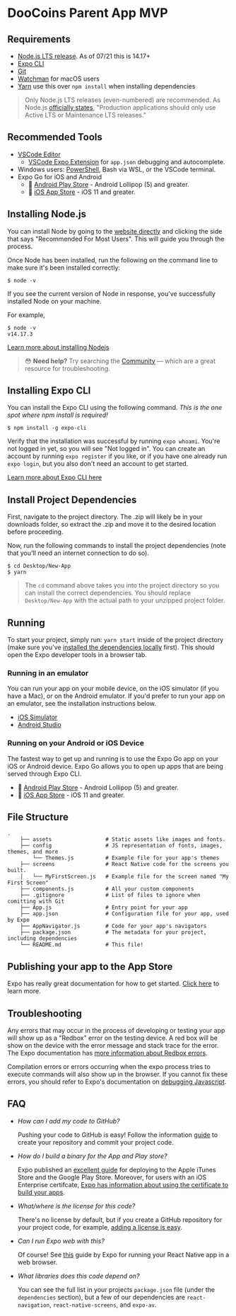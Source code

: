 # DooCoins Parent App MVP


## Requirements
- [Node.js LTS release](https://nodejs.org/en/). As of 07/21 this is 14.17+
- [Expo CLI](https://docs.expo.io/get-started/installation)
- [Git](https://git-scm.com/)
- [Watchman](https://facebook.github.io/watchman/docs/install#buildinstall) for macOS users
- [Yarn](https://classic.yarnpkg.com/en/docs/install) use this over `npm install` when installing dependencies

> Only Node.js LTS releases (even-numbered) are recommended. As Node.js [officially states](https://nodejs.org/en/about/releases/), "Production applications should only use Active LTS or Maintenance LTS releases."

## Recommended Tools

- [VSCode Editor](https://code.visualstudio.com/download)
  - [VSCode Expo Extension](https://marketplace.visualstudio.com/items?itemName=byCedric.vscode-expo) for `app.json` debugging and autocomplete.
- Windows users: [PowerShell](https://docs.microsoft.com/en-us/powershell/scripting/install/installing-powershell-core-on-windows), Bash via WSL, or the VSCode terminal.
- Expo Go for iOS and Android
  - 🤖  [Android Play Store](https://play.google.com/store/apps/details?id=host.exp.exponent) - Android Lollipop (5) and greater.
  - 🍎  [iOS App Store](https://itunes.com/apps/exponent) - iOS 11 and greater.


## Installing Node.js

You can install Node by going to the [website directly](https://nodejs.org/en/) and clicking the side that says "Recommended For Most Users". This will guide you through the process. 

Once Node has been installed, run the following on the command line to make sure
it's been installed correctly:

```
$ node -v
```

If you see the current version of Node in response, you've successfully
installed Node on your machine.

For example,

```
$ node -v
v14.17.3
```

[Learn more about installing Nodejs](https://nodejs.dev/learn/how-to-install-nodejs)

> 😳 **Need help?** Try searching the [Community](https://community.draftbit.com) &mdash; which are a great resource for troubleshooting.

## Installing Expo CLI

You can install the Expo CLI using the following command. *This is the one spot where npm install is required!*

```
$ npm install -g expo-cli
```

Verify that the installation was successful by running `expo whoami`. You're not logged in yet, so you will see "Not logged in". You can create an account by running `expo register` if you like, or if you have one already run `expo login`, but you also don't need an account to get started.

[Learn more about Expo CLI here](https://docs.expo.io/get-started/installation/#installing-expo-cli)


## Install Project Dependencies

First, navigate to the project directory. The .zip will likely be in your
downloads folder, so extract the .zip and move it to the desired location
before proceeding.

Now, run the following commands to install the project dependencies (note that
you'll need an internet connection to do so).

```
$ cd Desktop/New-App
$ yarn
```

> The `cd` command above takes you into the project directory so you can install
> the correct dependencies. You should replace `Desktop/New-App` with the actual
> path to your unzipped project folder.

## Running

To start your project, simply run: `yarn start` inside of the project directory
(make sure you've [installed the dependencies
locally](#install-local-dependencies) first). This should open the Expo
developer tools in a browser tab.

### Running in an emulator

You can run your app on your mobile device, on the iOS simulator (if you have
a Mac), or on the Android emulator. If you'd prefer to run your app on an
emulator, see the installation instructions below.

- [iOS Simulator](https://docs.expo.io/workflow/ios-simulator/)
- [Android Studio](https://docs.expo.io/workflow/android-studio-emulator/)


### Running on your Android or iOS Device

The fastest way to get up and running is to use the Expo Go app on your iOS or Android device. Expo Go allows you to open up apps that are being served through Expo CLI.

- 🤖 [Android Play Store](https://play.google.com/store/apps/details?id=host.exp.exponent) - Android Lollipop (5) and greater.
- 🍎 [iOS App Store](https://itunes.com/apps/exponent) - iOS 11 and greater.

## File Structure

```
.
    ├── assets                 # Static assets like images and fonts.
    ├── config                 # JS representation of fonts, images, themes, and more
        └── Themes.js          # Example file for your app's themes
    ├── screens                # React Native code for the screens you built.
    │   └── MyFirstScreen.js   # Example file for the screen named "My First Screen"
    ├── components.js          # All your custom components
    ├── .gitignore             # List of files to ignore when comitting with Git
    ├── App.js                 # Entry point for your app
    ├── app.json               # Configuration file for your app, used by Expo
    ├── AppNavigator.js        # Code for your app's navigators
    ├── package.json           # The metadata for your project, including dependencies
    └── README.md              # This file!
```

## Publishing your app to the App Store

Expo has really great documentation for how to get started. [Click here](https://docs.expo.io/distribution/building-standalone-apps/) to learn more.

## Troubleshooting

Any errors that may occur in the process of developing or testing your app will show up as a "Redbox" error on the testing device. A red box will be show on the device with the error message and stack trace for the error. The Expo documentation has [more information about Redbox errors](https://docs.expo.io/get-started/errors/#redbox-errors-and-stack-traces).

Compilation errors or errors occurring when the expo process tries to execute
commands will also show up in the browser. If you cannot fix these errors, you
should refer to Expo's documentation on [debugging
Javascript](https://docs.expo.io/workflow/debugging/).

## FAQ

- _How can I add my code to GitHub?_

  Pushing your code to GitHub is easy! Follow the information
  [guide](https://help.github.com/en/github/getting-started-with-github/create-a-repo)
  to create your repository and commit your project code.

- _How do I build a binary for the App and Play store?_

  Expo published an [excellent
  guide](https://docs.expo.io/versions/latest/distribution/app-stores/) for
  deploying to the Apple iTunes Store and the Google Play Store. Moreover, for
  users with an iOS Enterprise certifcate, [Expo has information about using
  the certificate to build your apps](https://docs.expo.io/versions/latest/distribution/building-standalone-apps/#if-you-choose-to-build-for-ios).

- _What/where is the license for this code?_

  There's no license by default, but if you create a GitHub repository for your
  project code, for example, [adding a license is
  easy](https://help.github.com/en/github/building-a-strong-community/adding-a-license-to-a-repository).

- _Can I run Expo web with this?_

  Of course! See [this](https://docs.expo.io/versions/v37.0.0/bare/using-web/#__next) guide by Expo for running your React Native app in
  a web browser.

- _What libraries does this code depend on?_

  You can see the full list in your projects `package.json` file (under the
  `dependencies` section), but a few of our dependencies are `react-navigation`,
  `react-native-screens`, and `expo-av`.
